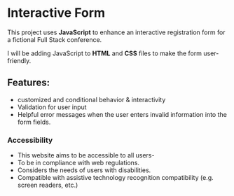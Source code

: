 # Interactive Form

This project uses **JavaScript** to enhance an interactive registration form for a fictional Full Stack conference.

I will be adding JavaScript to **HTML** and **CSS** files to make the form user-friendly.

## Features:

- customized and conditional behavior & interactivity
- Validation for user input
- Helpful error messages when the user enters invalid information into the form fields.

### Accessibility

- This website aims to be accessible to all users-
- To be in compliance with web regulations.
- Considers the needs of users with disabilities.
- Compatible with assistive technology recognition compatibility (e.g. screen readers, etc.)
